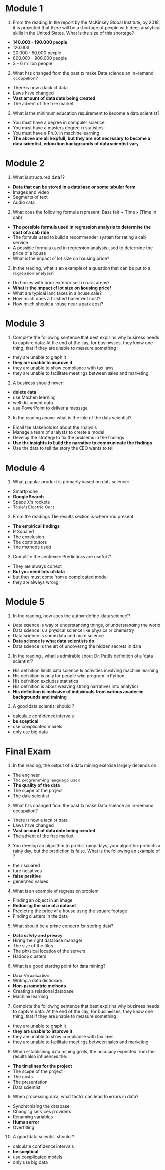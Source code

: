 # Module 1 

1. From the reading In the report by the McKinsey Global Institute, by 2018, it is projected that there will be a shortage of people with deep analytical skills in the United States. 
What is the size of this shortage?
- **140.000 - 190.000 people**
- 120.000
- 20.000 - 50.000 people
- 800.000 - 900.000 people
- 3 - 6 million people

2. What has changed from the past to make Data science an in-demand occupation?
- There is now a lack of data
- Laws have changed
- **Vast amount of data date being created**
- The advent of the free market

3. What is the minimum education requirement to become a data scientist?
- You must have a degree in computer science
- You must have a masters degree in statistics
- You must have a Ph.D. in machine learning
- **The above are all helpfull, but they are not necessary to become a data scientist, education backgrounds of data scientist vary**

# Module 2

1. What is structured data??
- **Data that can be stored in a database or some tabular form**
- Images and video
- Segments of text
- Audio data

2. What does the following formula represent: Base fair + Time x (Time in cab)
- **The possible formula used in regression analysis to determine the cost of a cab ride**
- The formula used to build a recommender system for rating a cab service
- A possible formula used in regression analysis used to determine the price of a house
- What is the impact of lot size on housing price?

3. In the reading, what is an example of a question that can be put to a regression analysis?
- Do homes with brick exterior sell in rural areas?
- **What is the impact of lot size on housing price?**
- What are typical land taxes in a house sale?
- How much does a finished basement cost?
- How much should a house near a park cost?

# Module 3

1. Complete the following sentence that best explains why business needs to capture data: At the end of the day, for businesses, they know one thing, that if they are unable to measure something :
- they are unable to graph it
- **they are unable to improve it**
- they are unable to show compliance with tax laws
- they are unable to facilitate meetings between sales and marketing

2. A business should never:
- **delete data**
- use Machen learning
- well document data
- use PowerPoint to deliver a message

3. In the reading above, what is the role of the data scientist?
- Email the stakeholders about the analysis
- Manage a team of analysts to create a model
- Develop the strategy to fix the problems in the findings
- **Use the insights to build the narrative to communicate the findings**
- Use the data to tell the story the CEO wants to tell

# Module 4

1. What popular product is primarily based on data science:
- Smartphone
- **Google Search**
- Space X's rockets
- Tesla's Electric Cars

2. From the readings The results section is where you present:
- **The empirical findings**
- R Squared
- The conclusion
- The contributors
- The methods used

3. Complete the sentence: Predictions are useful :?
- They are always correct
- **But you need lots of data**
- but they must come from a complicated model
- they are always wrong

# Module 5

1. In the reading, how does the author define ‘data science’?
- Data science is way of understanding things, of understanding the world
- Data science is a physical science like physics or chemistry
- Data science is some data and more science
- **Data science is what data scientists do**
- Data science is the art of uncovering the hidden secrets in data

2. In the reading , what is admirable about Dr. Patil’s definition of a ‘data scientist’?
- His definition limits data science to activities involving machine learning
- His definition is only for people who program in Python
- His definition excludes statistics
- His definition is about weaving strong narratives into analytics
- **His definition is inclusive of individuals from various academic backgrounds and training**

3. A good data scientist should ?
- calculate confidence intervals
- **be sceptical**
- use complicated models
- only use big data

# Final Exam

1. In the reading, the output of a data mining exercise largely depends on:
- The engineer
- The programming language used
- **The quality of the data**
- The scope of the project
- The data scientist

2. What has changed from the past to make Data science an in-demand occupation?
- There is now a lack of data
- Laws have changed
- **Vast amount of data date being created**
- The advent of the free market

3. You develop an algorithm to predict rainy days, your algorithm predicts a rainy day, but the prediction is false. What is the following an example of ?
- the r squared
- ture negatives
- **false positive**
- generated values

4. What is an example of regression problem
- Finding an object in an image
- **Reducing the size of a dataset**
- Predicting the price of a house using the square footage
- Finding clusters in the data

5. What should be a prime concern for storing data?
- **Data safety and privacy**
- Hiring the right database manager
- The size of the files
- The physical location of the servers
- Hadoop clusters

6. What is a good starting point for data mining?
- Data Visualization
- Writing a data dictionary
- **Non-parametric methods**
- Creating a relational database
- Machine learning

7. Complete the following sentence that best explains why business needs to capture data: At the end of the day, for businesses, they know one thing, that if they are unable to measure something :
- they are unable to graph it
- **they are unable to improve it**
- they are unable to show compliance with tax laws
- they are unable to facilitate meetings between sales and marketing

8. When establishing data mining goals, the accuracy expected from the results also influences the:
- **The timelines for the project**
- The scope of the project
- The costs
- The presentation
- Data scientist

9. When processing data, what factor can lead to errors in data?
- Synchronizing the database
- Changing services providers
- Renaming variables
- **Human error**
- Overfitting

10. A good data scientist should ?
- calculate confidence intervals
- **be sceptical**
- use complicated models
- only use big data
